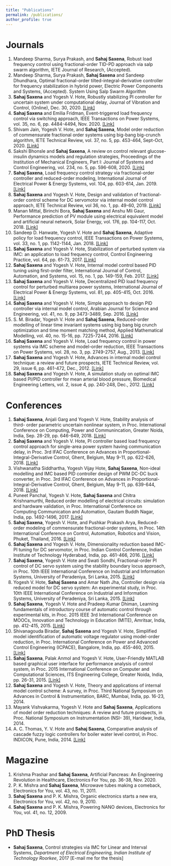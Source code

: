 ```yaml
---
title: "Publications"
permalink: /publications/
author_profile: true
---
```


Journals 
=============================
1. Mandeep Sharma, Surya Prakash, and __Sahaj Saxena__,  Robust load frequency control using fractional-order TID-PD approach via salp swarm algorithm, IETE Journal of Research, (Accepted).
2. Mandeep Sharma, Surya Prakash, __Sahaj Saxena__ and Sandeep Dhundhara, Optimal fractional-order tilted-integral-derivative controller for frequency stabilization in hybrid power, Electric Power Components and Systems, (Accepted).
System Using Salp Swarm Algorithm
2.  __Sahaj Saxena__ and Yogesh V. Hote, Robustly stabilizing PI controller for uncertain system under computational delay, Journal of Vibration and Control, (Online), Dec. 30, 2020. [[Link]](https://journals.sagepub.com/doi/full/10.1177/1077546320957921)
3. __Sahaj Saxena__ and Emilia Fridman, Event-triggered load frequency control via switching approach, IEEE Transactions on Power Systems, vol. 35, no. 6, pp. 4484-4494, Nov. 2020. [[Link]](https://ieeexplore.ieee.org/document/8458230)
4. Shivam Jain, Yogesh V. Hote, and __Sahaj Saxena__, Model order reduction of commensurate fractional order systems using big-bang big-crunch algorithm, IETE Technical Review, vol. 37, no. 5, pp. 453-464, Sept-Oct, 2020. [[Link]](https://www.tandfonline.com/doi/abs/10.1080/02564602.2019.1653232)
5. Sakshi Bhonsle and __Sahaj Saxena__, A review on control relevant glucose-insulin dynamics models and regulation strategies, Proceedings of the Institution of Mechanical Engineers, Part I: Journal of Systems and Control Engineering, vol. 234, no. 5, pp. 596-608, 2020. [[Link]](https://journals.sagepub.com/doi/full/10.1177/0959651819870328)
6. __Sahaj Saxena__, Load frequency control strategy via fractional-order controller and reduced-order modeling, International Journal of Electrical Power & Energy Systems, vol. 104, pp. 603-614, Jan. 2019. [[Link]](https://www.sciencedirect.com/science/article/pii/S0142061517330727)
7. __Sahaj Saxena__ and Yogesh V. Hote, Design and validation of fractional-order control scheme for DC servomotor via internal model control approach, IETE Technical Review, vol 36, no. 1, pp. 49-60, 2019. [[Link]](https://www.tandfonline.com/doi/abs/10.1080/02564602.2017.1396935)
8. Manan Mittal, Birinchi Bora, __Sahaj Saxena__ and Anshu Mli Gaur, Performance prediction of PV module using electrical equivalent model and artificial neural network, Solar Energy, vol. 176, pp. 104-117, Oct. 2018. [[Link]](https://www.sciencedirect.com/science/article/pii/S0038092X18309988)
9. Sandeep D. Hanwate, Yogesh V. Hote and __Sahaj Saxena__, Adaptive policy for load frequency control, IEEE Transactions on Power Systems, vol. 33, no. 1, pp. 1142-1144, Jan. 2018. [[Link]](https://ieeexplore.ieee.org/abstract/document/8049368)
10. __Sahaj Saxena__ and Yogesh V. Hote, Stabilization of perturbed system via IMC: an application to load frequency control, Control Engineering Practice, vol. 64, pp. 61-73, 2017. [[Link]](https://www.sciencedirect.com/science/article/pii/S0967066117300886)
11. __Sahaj Saxena__ and Yogesh V. Hote, Internal model control based PID tuning using first-order filter, International Journal of Control, Automation, and Systems, vol. 15, no. 1, pp. 149-159, Feb. 2017. [[Link]](https://link.springer.com/article/10.1007/s12555-015-0115-y)
12. __Sahaj Saxena__ and Yogesh V. Hote, Decentralized PID load frequency control for perturbed multiarea power systems, International Journal of Electrical Power & Energy Systems, vol. 81, pp. 405-415, Oct. 2016. [[Link]](https://www.sciencedirect.com/science/article/pii/S0142061516303064) 
13. __Sahaj Saxena__ and Yogesh V. Hote, Simple approach to design PID controller via internal model control, Arabian Journal for Science and Engineering, vol. 41, no. 9, pp 3473-3489, Sep. 2016. [[Link]](https://link.springer.com/article/10.1007/s13369-016-2027-4)
14. S. M. Biradar, Yogesh V. Hote and __Sahaj Saxena__, Reduced-order modelling of linear time invariant systems using big bang big crunch optimization and time moment matching method, Applied Mathematical Modelling, vol. 40, no. 15-16, pp. 7225-7244, 2016. [[Link]](https://www.sciencedirect.com/science/article/pii/S0307904X16301317)
15. __Sahaj Saxena__ and Yogesh V. Hote, Load frequency control in power systems via IMC scheme and model-order reduction, IEEE Transactions on Power Systems, vol. 28, no. 3, pp. 2749-2757, Aug., 2013. [[Link]](https://ieeexplore.ieee.org/abstract/document/6476046/) 
16. __Sahaj Saxena__ and Yogesh V. Hote, Advances in internal model control technique: a review and future prospects, IETE Technical Review, vol. 29, issue 6, pp. 461-472, Dec., 2012. [[Link]](https://www.tandfonline.com/doi/abs/10.4103/0256-4602.105001)
17. __Sahaj Saxena__ and Yogesh V. Hote, A simulation study on optimal IMC based PI/PID controller for mean arterial blood pressure, Biomedical Engineering Letters, vol. 2, issue 4, pp. 240-248, Dec., 2012. [[Link]](https://link.springer.com/article/10.1007%2Fs13534-012-0077-4)

Conferences
===========
1. __Sahaj Saxena__, Anjali Garg and Yogesh V. Hote, Stability analysis of third- order parametric uncertain nonlinear system, in Proc. International Conference on Computing, Power and Communincation, Greater Noida, India, Sep. 28-29, pp. 646-649, 2018. [[Link]](https://ieeexplore.ieee.org/abstract/document/8674947)
1. __Sahaj Saxena__ and Yogesh V. Hote, PI controller based load frequency control approach for single-area power system having communication delay, in Proc. 3rd IFAC Conference on Advances in Proportional-Integral-Derivative Control, Ghent, Belgium, May 9-11, pp. 622-626, 2018. [[Link]](https://www.sciencedirect.com/science/article/pii/S2405896318304622)
1. Vishwanatha Siddhartha, Yogesh Vijay Hote, __Sahaj Saxena__, Non-ideal modelling and IMC based PID controller design of PWM DC-DC buck converter, in Proc. 3rd IFAC Conference on Advances in Proportional-Integral-Derivative Control, Ghent, Belgium, May 9-11, pp. 639-644, 2018. [[Link]](https://www.sciencedirect.com/science/article/pii/S2405896318304658)
1. Puneet Panchal, Yogesh V. Hote, __Sahaj Saxena__ and Chitra Krishnamurthi, Reduced order modelling of electrical circuits: simulation and hardware validation, in Proc. International Conference on Computing Communication and Automation, Gautam Buddh Nagar, India, pp. 1492-1496, 2017. [[Link]](https://ieeexplore.ieee.org/abstract/document/8230030)
1. __Sahaj Saxena__, Yogesh V. Hote, and Pushkar Prakash Arya, Reduced-order modeling of commensurate fractional-order systems, in Proc. 14th International Conference on Control, Automation, Robotics and Vision, Phuket, Thailand, 2016. [[Link]](https://ieeexplore.ieee.org/abstract/document/7838855)
1. __Sahaj Saxena__ and Yogesh V. Hote, Dimensionality reduction based IMC-PI tuning for DC servomotor, in Proc. Indian Control Conference, Indian Institute of Technology Hyderabad, India, pp. 461-466, 2016. [[Link]](https://ieeexplore.ieee.org/abstract/document/7441175)
1. __Sahaj Saxena__, Yogesh V. Hote and Swati Sondhi, Fractional-order PI control of DC servo system using the stability boundary locus approach, in Proc. 10th IEEE International Conference on Industrial and Information Systems, University of Peradeniya, Sri Lanka, 2015. [[Link]](https://ieeexplore.ieee.org/abstract/document/7399007)
1. Yogesh V. Hote, __Sahaj Saxena__ and Amar Nath Jha, Controller design via reduced model for DC servo system: An experimental study, in Proc. 10th IEEE International Conference on Industrial and Information Systems, University of Peradeniya, Sri Lanka, 2015. [[Link]](https://ieeexplore.ieee.org/abstract/document/7399006)
1. __Sahaj Saxena__, Yogesh V. Hote and Pradeep Kumar Dhiman, Learning fundamentals of introductory course of automatic control through experimental kits, in Proc. 2015 IEEE 3rd International Conference on MOOCs, Innovation and Technology in Education (MITE), Amritsar, India, pp. 412-415, 2015. [[Link]](https://ieeexplore.ieee.org/abstract/document/7375355)
1. Shivanagouda Biradar, __Sahaj Saxena__ and Yogesh V. Hote, Simplified model identification of automatic voltage regulator using model-order reduction, in Proc. International Conference on Power and Advanced Control Engineering (ICPACE), Bangalore, India, pp. 455-460, 2015. [[Link]](https://ieeexplore.ieee.org/abstract/document/7274985)
1. __Sahaj Saxena__, Palak Anmol and Yogesh V. Hote, User-Friendly MATLAB based graphical user interface for performance analysis of control system, in Proc. 2015 International Conference on Computer and Computational Sciences, ITS Engineering College, Greater Noida, India, pp. 26-31, 2015. [[Link]](https://ieeexplore.ieee.org/abstract/document/7361317)
1. __Sahaj Saxena__ and Yogesh V. Hote, Theory and applications of internal model control scheme: A survey, in Proc. Third National Symposium on Advances in Control & Instrumentation, BARC, Mumbai, India, pp. 16-23, 2014. 
1. Mayank Vishvakarma, Yogesh V. Hote and __Sahaj Saxena__, Applications of model order reduction techniques: A review and future prospects, in Proc. National Symposium on Instrumentation (NSI- 39), Haridwar, India, 2014. 
1. A. C. Thomas, Y. V. Hote and __Sahaj Saxena__, Comparative analysis of cascade fuzzy logic controllers for boiler water level control, in Proc. INDICON, Pune, India, 2014. [[Link]](https://ieeexplore.ieee.org/abstract/document/7030490)


Magazine
============
1. Krishma Prashar and __Sahaj Saxena__, Artificial Pancreas: An Engineering Revolution in Healthcare, Electronics For You, pp. 36-38, Nov. 2020.
1. P. K. Mishra and __Sahaj Saxena__, Microwave tubes making a comeback, Electronics for You, vol. 43, no. 11, 2011.
1. __Sahaj Saxena__ and P. K. Mishra, Organic electronics starts a new era, Electronics for You, vol. 42, no. 9, 2010.
1. __Sahaj Saxena__ and P. K. Mishra, Powering NANO devices, Electronics for You, vol. 41, no. 12, 2009.


PhD Thesis
===========
* __Sahaj Saxena__, Control strategies via IMC for Linear and Interval Systems, _Department of Electrical Engineering, Indian Institute of Technology Roorkee_, 2017 [E-mail me for the thesis]
